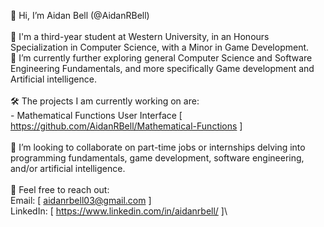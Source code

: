 👋 Hi, I’m Aidan Bell (@AidanRBell)\
\
📕 I'm a third-year student at Western University, in an Honours Specialization in Computer Science, with a Minor in Game Development.\
📝 I’m currently further exploring general Computer Science and Software Engineering Fundamentals, and more specifically Game development and Artificial intelligence.\
\
🛠 The projects I am currently working on are:\
    - Mathematical Functions User Interface [ https://github.com/AidanRBell/Mathematical-Functions ]\
\
👥 I’m looking to collaborate on part-time jobs or internships delving into programming fundamentals, game development, software engineering, and/or artificial intelligence.\
\
💬 Feel free to reach out:\
    Email: [ aidanrbell03@gmail.com ]\
    LinkedIn: [ https://www.linkedin.com/in/aidanrbell/ ]\

<!---
AidanRBell/AidanRBell is a ✨ special ✨ repository because its `README.md` (this file) appears on your GitHub profile.
You can click the Preview link to take a look at your changes.
--->

